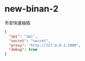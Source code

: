 # new-binan-2

币安快速抽插

```json
{
  "api": "api",
  "secret": "secret",
  "proxy": "http://127.0.0.1:1080",
  "debug": true
}
```